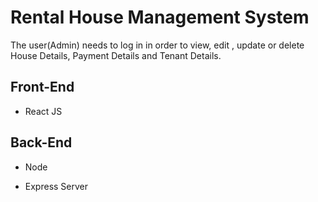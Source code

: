 # Rental House Management System

The user(Admin) needs to log in in order to view, edit , update or delete House Details, Payment Details and Tenant Details.

## Front-End

- React JS

## Back-End

- Node

- Express Server
